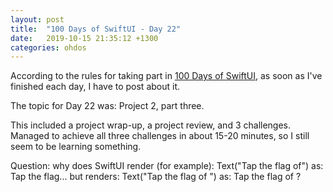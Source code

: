 ```yaml
---
layout: post
title:  "100 Days of SwiftUI - Day 22"
date:   2019-10-15 21:35:12 +1300
categories: ohdos
---
```

According to the rules for taking part in [100 Days of SwiftUI](https://www.hackingwithswift.com/100/swiftui), as soon as I've finished each day, I have to post about it.

The topic for Day 22 was: Project 2, part three.

This included a project wrap-up, a project review, and 3 challenges. Managed to achieve all three challenges in about 15-20 minutes, so I still seem to be learning something.

Question: why does SwiftUI render (for example): Text("Tap the flag of")
as: Tap the flag...
but renders: Text("Tap the flag of ")
as: Tap the flag of
?

